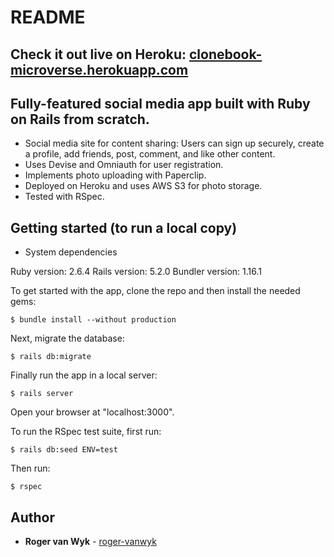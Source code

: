 # README

## Check it out live on Heroku:    [clonebook-microverse.herokuapp.com](https://clonebook-microverse.herokuapp.com)

## Fully-featured social media app built with Ruby on Rails from scratch.
* Social media site for content sharing: Users can sign up securely, create a profile, add friends, post, comment, and like other content.
* Uses Devise and Omniauth for user registration.
* Implements photo uploading with Paperclip.
* Deployed on Heroku and uses AWS S3 for photo storage.
* Tested with RSpec.


## Getting started (to run a local copy)


* System dependencies

Ruby version: 2.6.4
Rails version: 5.2.0
Bundler version: 1.16.1


To get started with the app, clone the repo and then install the needed gems:

```
$ bundle install --without production
```

Next, migrate the database:

```
$ rails db:migrate
```

Finally run the app in a local server:

```
$ rails server
```

Open your browser at "localhost:3000".


To run the RSpec test suite, first run:

```
$ rails db:seed ENV=test
```

Then run:

```
$ rspec
```

## Author

* **Roger van Wyk** - [roger-vanwyk](https://github.com/roger-vanwyk)

